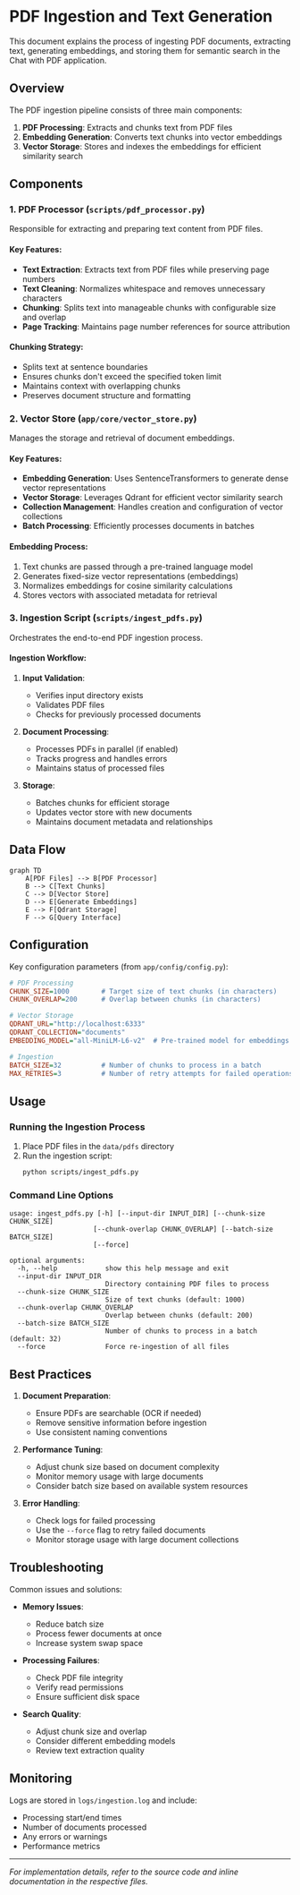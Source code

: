 # PDF Ingestion and Text Generation

This document explains the process of ingesting PDF documents, extracting text, generating embeddings, and storing them for semantic search in the Chat with PDF application.

## Overview

The PDF ingestion pipeline consists of three main components:

1. **PDF Processing**: Extracts and chunks text from PDF files
2. **Embedding Generation**: Converts text chunks into vector embeddings
3. **Vector Storage**: Stores and indexes the embeddings for efficient similarity search

## Components

### 1. PDF Processor (`scripts/pdf_processor.py`)

Responsible for extracting and preparing text content from PDF files.

#### Key Features:
- **Text Extraction**: Extracts text from PDF files while preserving page numbers
- **Text Cleaning**: Normalizes whitespace and removes unnecessary characters
- **Chunking**: Splits text into manageable chunks with configurable size and overlap
- **Page Tracking**: Maintains page number references for source attribution

#### Chunking Strategy:
- Splits text at sentence boundaries
- Ensures chunks don't exceed the specified token limit
- Maintains context with overlapping chunks
- Preserves document structure and formatting

### 2. Vector Store (`app/core/vector_store.py`)

Manages the storage and retrieval of document embeddings.

#### Key Features:
- **Embedding Generation**: Uses SentenceTransformers to generate dense vector representations
- **Vector Storage**: Leverages Qdrant for efficient vector similarity search
- **Collection Management**: Handles creation and configuration of vector collections
- **Batch Processing**: Efficiently processes documents in batches

#### Embedding Process:
1. Text chunks are passed through a pre-trained language model
2. Generates fixed-size vector representations (embeddings)
3. Normalizes embeddings for cosine similarity calculations
4. Stores vectors with associated metadata for retrieval

### 3. Ingestion Script (`scripts/ingest_pdfs.py`)

Orchestrates the end-to-end PDF ingestion process.

#### Ingestion Workflow:
1. **Input Validation**:
   - Verifies input directory exists
   - Validates PDF files
   - Checks for previously processed documents

2. **Document Processing**:
   - Processes PDFs in parallel (if enabled)
   - Tracks progress and handles errors
   - Maintains status of processed files

3. **Storage**:
   - Batches chunks for efficient storage
   - Updates vector store with new documents
   - Maintains document metadata and relationships

## Data Flow

```mermaid
graph TD
    A[PDF Files] --> B[PDF Processor]
    B --> C[Text Chunks]
    C --> D[Vector Store]
    D --> E[Generate Embeddings]
    E --> F[Qdrant Storage]
    F --> G[Query Interface]
```

## Configuration

Key configuration parameters (from `app/config/config.py`):

```ini
# PDF Processing
CHUNK_SIZE=1000        # Target size of text chunks (in characters)
CHUNK_OVERLAP=200      # Overlap between chunks (in characters)

# Vector Storage
QDRANT_URL="http://localhost:6333"
QDRANT_COLLECTION="documents"
EMBEDDING_MODEL="all-MiniLM-L6-v2"  # Pre-trained model for embeddings

# Ingestion
BATCH_SIZE=32          # Number of chunks to process in a batch
MAX_RETRIES=3          # Number of retry attempts for failed operations
```

## Usage

### Running the Ingestion Process

1. Place PDF files in the `data/pdfs` directory
2. Run the ingestion script:
   ```bash
   python scripts/ingest_pdfs.py
   ```

### Command Line Options

```
usage: ingest_pdfs.py [-h] [--input-dir INPUT_DIR] [--chunk-size CHUNK_SIZE]
                     [--chunk-overlap CHUNK_OVERLAP] [--batch-size BATCH_SIZE]
                     [--force]

optional arguments:
  -h, --help            show this help message and exit
  --input-dir INPUT_DIR
                        Directory containing PDF files to process
  --chunk-size CHUNK_SIZE
                        Size of text chunks (default: 1000)
  --chunk-overlap CHUNK_OVERLAP
                        Overlap between chunks (default: 200)
  --batch-size BATCH_SIZE
                        Number of chunks to process in a batch (default: 32)
  --force               Force re-ingestion of all files
```

## Best Practices

1. **Document Preparation**:
   - Ensure PDFs are searchable (OCR if needed)
   - Remove sensitive information before ingestion
   - Use consistent naming conventions

2. **Performance Tuning**:
   - Adjust chunk size based on document complexity
   - Monitor memory usage with large documents
   - Consider batch size based on available system resources

3. **Error Handling**:
   - Check logs for failed processing
   - Use the `--force` flag to retry failed documents
   - Monitor storage usage with large document collections

## Troubleshooting

Common issues and solutions:

- **Memory Issues**:
  - Reduce batch size
  - Process fewer documents at once
  - Increase system swap space

- **Processing Failures**:
  - Check PDF file integrity
  - Verify read permissions
  - Ensure sufficient disk space

- **Search Quality**:
  - Adjust chunk size and overlap
  - Consider different embedding models
  - Review text extraction quality

## Monitoring

Logs are stored in `logs/ingestion.log` and include:
- Processing start/end times
- Number of documents processed
- Any errors or warnings
- Performance metrics

---

*For implementation details, refer to the source code and inline documentation in the respective files.*
